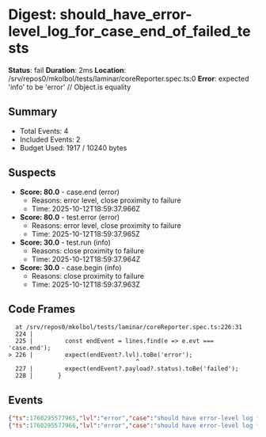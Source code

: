 # Digest: should_have_error-level_log_for_case_end_of_failed_tests

**Status**: fail
**Duration**: 2ms
**Location**: /srv/repos0/mkolbol/tests/laminar/coreReporter.spec.ts:0
**Error**: expected 'info' to be 'error' // Object.is equality

## Summary
- Total Events: 4
- Included Events: 2
- Budget Used: 1917 / 10240 bytes

## Suspects
- **Score: 80.0** - case.end (error)
  - Reasons: error level, close proximity to failure
  - Time: 2025-10-12T18:59:37.966Z
- **Score: 80.0** - test.error (error)
  - Reasons: error level, close proximity to failure
  - Time: 2025-10-12T18:59:37.965Z
- **Score: 30.0** - test.run (info)
  - Reasons: close proximity to failure
  - Time: 2025-10-12T18:59:37.964Z
- **Score: 30.0** - case.begin (info)
  - Reasons: close proximity to failure
  - Time: 2025-10-12T18:59:37.963Z

## Code Frames
```
  at /srv/repos0/mkolbol/tests/laminar/coreReporter.spec.ts:226:31
  224 |         
  225 |         const endEvent = lines.find(e => e.evt === 'case.end');
> 226 |         expect(endEvent?.lvl).toBe('error');
                                    ^
  227 |         expect(endEvent?.payload?.status).toBe('failed');
  228 |       }
```

## Events
```json
{"ts":1760295577965,"lvl":"error","case":"should have error-level log for case.end of failed tests","phase":"execution","evt":"test.error","payload":{"message":"expected 'info' to be 'error' // Object.is equality","stack":"AssertionError: expected 'info' to be 'error' // Object.is equality\n    at /srv/repos0/mkolbol/tests/laminar/coreReporter.spec.ts:226:31\n    at file:///srv/repos0/mkolbol/node_modules/@vitest/runner/dist/index.js:135:14\n    at file:///srv/repos0/mkolbol/node_modules/@vitest/runner/dist/index.js:60:26\n    at runTest (file:///srv/repos0/mkolbol/node_modules/@vitest/runner/dist/index.js:781:17)\n    at runSuite (file:///srv/repos0/mkolbol/node_modules/@vitest/runner/dist/index.js:909:15)\n    at runSuite (file:///srv/repos0/mkolbol/node_modules/@vitest/runner/dist/index.js:909:15)\n    at runSuite (file:///srv/repos0/mkolbol/node_modules/@vitest/runner/dist/index.js:909:15)\n    at runFiles (file:///srv/repos0/mkolbol/node_modules/@vitest/runner/dist/index.js:958:5)\n    at startTests (file:///srv/repos0/mkolbol/node_modules/@vitest/runner/dist/index.js:967:3)\n    at file:///srv/repos0/mkolbol/node_modules/vitest/dist/chunks/runtime-runBaseTests.oAvMKtQC.js:116:7"}}
{"ts":1760295577966,"lvl":"error","case":"should have error-level log for case.end of failed tests","phase":"teardown","evt":"case.end","payload":{"duration":2,"status":"failed"}}
```